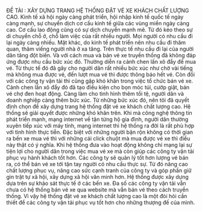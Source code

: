ĐỀ TÀI : XÂY DỰNG TRANG HỆ THỐNG ĐẶT VÉ XE KHÁCH CHẤT LƯỢNG CAO.
Kinh tế xã hội ngày càng phát triển, hội nhập kinh tế quốc tế ngày càng mạnh, sự chuyển dịch cơ cấu kinh tế giữa các vùng miền ngày càng cao. Cơ cấu lao động cũng có sự dịch chuyển mạnh mẽ. Từ đó kéo theo sự di chuyển chỗ ở, chỗ làm việc của rất nhiều người. Mọi người có nhu cầu đi lại ngày càng nhiều. Mặt khác, do kinh  tế phát triển nên nhu cầu đi thăm quan, thăm viếng người nhà ở xa tăng.
Trên thực tế nhu cầu đi lại của người dân tăng đột biến. Và với cách mua và  bán vé xe truyền thống đã không đáp ứng được nhu cầu bức xúc đó. Thường diễn ra cảnh chen lấn xô đẩy để mua vé. Từ thực tế đó đã gây cho người dân rất nhiều bức xúc như chờ vài tiếng mà không mua được vé, đến lượt mua vé thì được thông báo hết vé. Còn đối với các công ty vận tải thì cũng gặp khó khăn trong việc tổ chức bán vé xe. Cảnh chen lấn xô đẩy đó đã tạo điều kiện cho bọn móc túi, cướp giật, bán vé chợ đen hoạt động. Càng làm cho tình hình thêm tồi tệ, người dân và doanh nghiệp càng thêm bức xúc.
Từ những bức xúc đó, nên tôi đã quyết định chọn đề xây dựng trang hệ thống đặt vé xe khách chất lượng cao.
Hệ thống sẽ giải quyết được những khó khăn trên. Khi mà công nghệ thông tin phát triển mạnh, mạng internet về tận từng hộ gia đình, người dân thường xuyên tiếp xúc với máy tính, mạng internet thì hệ thống ra đời là rất phù hợp với tình hình thực tiễn. Đặc biệt với những người bận rộn không có thời gian ra bến xe mua vé thì với những cái click chuột mà mua được vé xe thì điều này thật có ý nghĩa.
Khi hệ thống đưa vào hoạt động không chỉ mạng lại sự tiện lợi cho người dân trong việc mua vé xe mà còn giúp các công ty vận tải phục vụ hành khách tốt hơn. Các công ty sẽ quản lý tốt hơn lượng vé bán ra, có thể bán vé xe tới tận tay người có nhu cầu thực sự. Từ đó nâng cao chất lượng phục vụ, nâng cao sức cạnh tranh của công ty và góp phần giữ gìn trật tự xã hội, xây dựng xã hội văn minh hơn.
Hệ thống được xây dựng dựa trên sự khảo sát thực tế ở các bến xe. Đa số các công ty vận tải vẫn chưa có hệ thống bán vé xe qua website mà vẫn bán vé theo cách truyền thống. Vì vậy hệ thống đặt vé xe khách chất lượng cao là một đòi hỏi cần thiết để các công ty vận tải phục vụ tốt hơn cho những thượng đế của mình.

